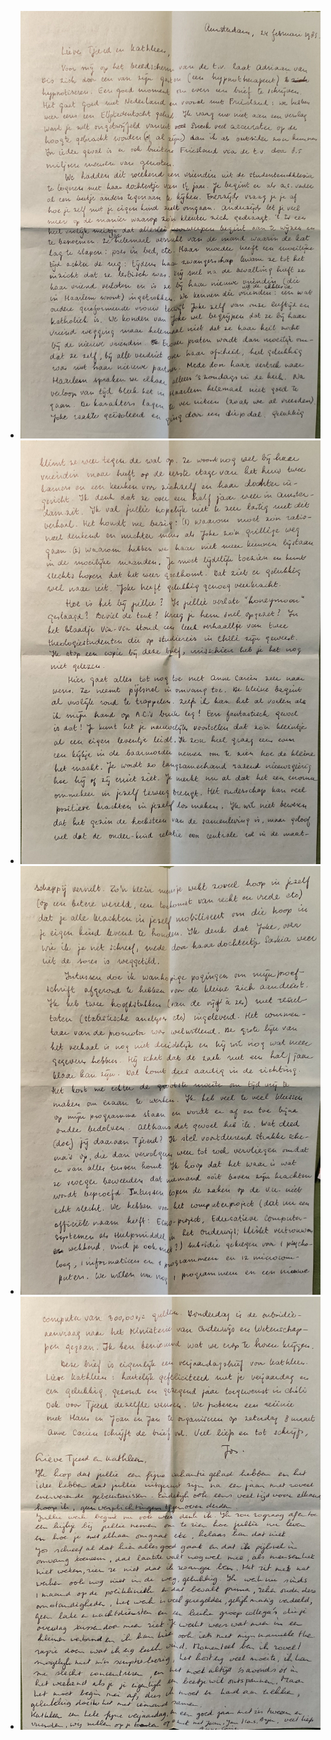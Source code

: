 - ![2025-02-11-13-01-43.jpeg](../assets/2025-02-11-13-01-43.jpeg)
- ![2025-02-11-13-02-43.jpeg](../assets/2025-02-11-13-02-43.jpeg)
- ![2025-02-11-13-03-01.jpeg](../assets/2025-02-11-13-03-01.jpeg)
- ![2025-02-11-13-03-22.jpeg](../assets/2025-02-11-13-03-22.jpeg)